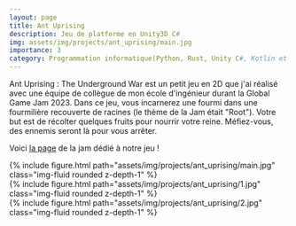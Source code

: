 ```yaml
---
layout: page
title: Ant Uprising
description: Jeu de platforme en Unity3D C#
img: assets/img/projects/ant_uprising/main.jpg
importance: 3
category: Programmation informatique(Python, Rust, Unity C#, Kotlin et SQLite3)
---
```


Ant Uprising : The Underground War est un petit jeu en 2D que j'ai réalisé avec une équipe de collègue de mon école d'ingénieur durant la Global Game Jam 2023. Dans ce jeu, vous incarnerez une fourmi dans une fourmilière recouverte de racines (le thème de la Jam était "Root"). Votre but est de récolter quelques fruits pour nourrir votre reine. Méfiez-vous, des ennemis seront là pour vous arrêter.

Voici [la page](https://globalgamejam.org/2023/games/ant-uprising-underground-war-1) de la jam dédié à notre jeu !

<div class="row">
    <div class="col-sm mt-3 mt-md-0">
        {% include figure.html path="assets/img/projects/ant_uprising/main.jpg" class="img-fluid rounded z-depth-1" %}
    </div>
    <div class="col-sm mt-3 mt-md-0">
        {% include figure.html path="assets/img/projects/ant_uprising/1.jpg" class="img-fluid rounded z-depth-1" %}
    </div>
    <div class="col-sm mt-3 mt-md-0">
        {% include figure.html path="assets/img/projects/ant_uprising/2.jpg" class="img-fluid rounded z-depth-1" %}
    </div>
</div>
